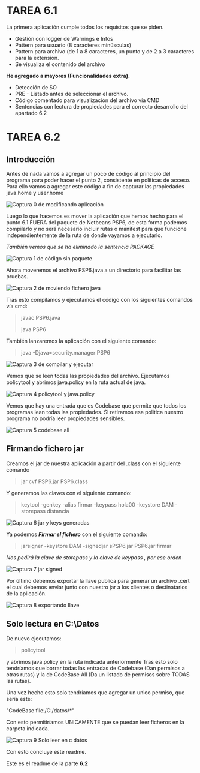 # TAREA 6.1 #

La primera aplicación cumple todos los requisitos que se piden. 

- Gestión con logger de Warnings e Infos
- Pattern para usuario (8 caracteres minúsculas)
- Pattern para archivo (de 1 a 8 caracteres, un punto y de 2 a 3 caracteres para la extension.
- Se visualiza el contenido del archivo

**He agregado a mayores (Funcionalidades extra).**

- Detección de SO
- PRE - Listado antes de seleccionar el archivo.
- Código comentado para visualización del archivo vía CMD
- Sentencias con lectura de propiedades para el correcto desarrollo del apartado 6.2


# TAREA 6.2 #

## Introducción ##

Antes de nada vamos a agregar un poco de código al principio del programa para poder hacer el punto 2, consistente en politicas de acceso. Para ello vamos a agregar este código a fin de capturar las propiedades java.home y user.home

![Captura 0 de modificando aplicación](https://github.com/arkaland/PSP6/blob/master/imagenes/0_Agregando%20codigo%20para%20politicas.JPG)

Luego lo que hacemos es mover la aplicación que hemos hecho para el punto 6.1 FUERA del paquete de Netbeans PSP6, de esta forma podemos compilarlo y no será necesario incluir rutas o manifest para que funcione independientemente de la ruta de donde vayamos a ejecutarlo.

*También vemos que se ha eliminado la sentencia PACKAGE*

![Captura 1 de código sin paquete](https://github.com/arkaland/PSP6/blob/master/imagenes/1_Codigo%20sin%20paquete.JPG)


Ahora moveremos el archivo PSP6.java a un directorio para facilitar las pruebas.

![Captura 2 de moviendo fichero java](https://github.com/arkaland/PSP6/blob/master/imagenes/2_Moviendo%20fichero%20java.JPG)

Tras esto compilamos y ejecutamos el código con los siguientes comandos vía cmd:
> javac PSP6.java
>  
> java PSP6

También lanzaremos la aplicación con el siguiente comando:
> java -Djava=security.manager PSP6

![Captura 3 de compilar y ejecutar](https://github.com/arkaland/PSP6/blob/master/imagenes/3_Compilar%20y%20ejecutar.JPG)

Vemos que se leen todas las propiedades del archivo. Ejecutamos policytool y abrimos java.policy en la ruta actual de java.


![Captura 4 policytool y java.policy](https://github.com/arkaland/PSP6/blob/master/imagenes/4_policytool%20y%20java.policy.JPG)

Vemos que hay una entrada que es Codebase <All> que permite que todos los programas lean todas las propiedades. Si retiramos esa politica nuestro programa no podría leer propiedades sensibles.

![Captura 5 codebase all](https://github.com/arkaland/PSP6/blob/master/imagenes/5_Captura%20codebase%20all.JPG)




## Firmando fichero jar ##

Creamos el jar de nuestra aplicación a partir del .class con el siguiente comando

> jar cvf PSP6.jar PSP6.class

Y generamos las claves con el siguiente comando:

> keytool -genkey -alias firmar -keypass hola00 -keystore DAM -storepass distancia

![Captura 6 jar y keys generadas](https://github.com/arkaland/PSP6/blob/master/imagenes/6_jar%20y%20generar%20keys.JPG)


Ya podemos ***Firmar el fichero*** con el siguiente comando:

> jarsigner -keystore DAM -signedjar sPSP6.jar PSP6.jar firmar

*Nos pedirá la clave de storepass y la clave de keypass , por ese orden*

![Captura 7 jar signed](https://github.com/arkaland/PSP6/blob/master/imagenes/7_JAR%20signed.JPG)

Por último debemos exportar la llave publica para generar un archivo .cert el cual debemos enviar junto con nuestro jar a los clientes o destinatarios de la aplicación.

![Captura 8 exportando llave](https://github.com/arkaland/PSP6/blob/master/imagenes/8_Exportar%20llave%20publica.JPG)


## Solo lectura en C:\Datos ##

De nuevo ejecutamos: 

> policytool

y abrimos java.policy en la ruta indicada anteriormente
Tras esto solo tendríamos que borrar todas las entradas de Codebase (Dan permisos a otras rutas) y la de CodeBase All (Da un listado de permisos sobre TODAS las rutas).

Una vez hecho esto solo tendríamos que agregar un unico permiso, que sería este:

"CodeBase file:/C:/datos/*"

Con esto permitiríamos UNICAMENTE que se puedan leer ficheros en la carpeta indicada.

![Captura 9 Solo leer en c datos](https://github.com/arkaland/PSP6/blob/master/imagenes/9_Exportar%20llave%20publica.JPG)

Con esto concluye este readme. 

Este es el readme de la parte **6.2**

